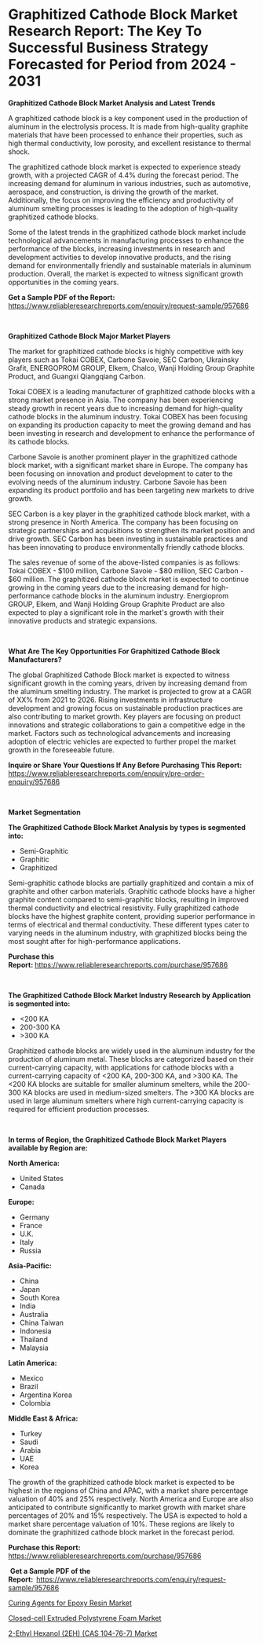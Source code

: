<p><h1>Graphitized Cathode Block Market Research Report: The Key To Successful Business Strategy Forecasted for Period from 2024 - 2031</h1></p><p><strong>Graphitized Cathode Block Market Analysis and Latest Trends</strong></p>
<p><p>A graphitized cathode block is a key component used in the production of aluminum in the electrolysis process. It is made from high-quality graphite materials that have been processed to enhance their properties, such as high thermal conductivity, low porosity, and excellent resistance to thermal shock.</p><p>The graphitized cathode block market is expected to experience steady growth, with a projected CAGR of 4.4% during the forecast period. The increasing demand for aluminum in various industries, such as automotive, aerospace, and construction, is driving the growth of the market. Additionally, the focus on improving the efficiency and productivity of aluminum smelting processes is leading to the adoption of high-quality graphitized cathode blocks.</p><p>Some of the latest trends in the graphitized cathode block market include technological advancements in manufacturing processes to enhance the performance of the blocks, increasing investments in research and development activities to develop innovative products, and the rising demand for environmentally friendly and sustainable materials in aluminum production. Overall, the market is expected to witness significant growth opportunities in the coming years.</p></p>
<p><strong>Get a Sample PDF of the Report:&nbsp;</strong> <a href="https://www.reliableresearchreports.com/enquiry/request-sample/957686">https://www.reliableresearchreports.com/enquiry/request-sample/957686</a></p>
<p>&nbsp;</p>
<p><strong>Graphitized Cathode Block Major Market Players</strong></p>
<p><p>The market for graphitized cathode blocks is highly competitive with key players such as Tokai COBEX, Carbone Savoie, SEC Carbon, Ukrainsky Grafit, ENERGOPROM GROUP, Elkem, Chalco, Wanji Holding Group Graphite Product, and Guangxi Qiangqiang Carbon. </p><p>Tokai COBEX is a leading manufacturer of graphitized cathode blocks with a strong market presence in Asia. The company has been experiencing steady growth in recent years due to increasing demand for high-quality cathode blocks in the aluminum industry. Tokai COBEX has been focusing on expanding its production capacity to meet the growing demand and has been investing in research and development to enhance the performance of its cathode blocks.</p><p>Carbone Savoie is another prominent player in the graphitized cathode block market, with a significant market share in Europe. The company has been focusing on innovation and product development to cater to the evolving needs of the aluminum industry. Carbone Savoie has been expanding its product portfolio and has been targeting new markets to drive growth.</p><p>SEC Carbon is a key player in the graphitized cathode block market, with a strong presence in North America. The company has been focusing on strategic partnerships and acquisitions to strengthen its market position and drive growth. SEC Carbon has been investing in sustainable practices and has been innovating to produce environmentally friendly cathode blocks.</p><p>The sales revenue of some of the above-listed companies is as follows: Tokai COBEX - $100 million, Carbone Savoie - $80 million, SEC Carbon - $60 million. The graphitized cathode block market is expected to continue growing in the coming years due to the increasing demand for high-performance cathode blocks in the aluminum industry. Energioprom GROUP, Elkem, and Wanji Holding Group Graphite Product are also expected to play a significant role in the market's growth with their innovative products and strategic expansions.</p></p>
<p>&nbsp;</p>
<p><strong>What Are The Key Opportunities For Graphitized Cathode Block Manufacturers?</strong></p>
<p><p>The global Graphitized Cathode Block market is expected to witness significant growth in the coming years, driven by increasing demand from the aluminum smelting industry. The market is projected to grow at a CAGR of XX% from 2021 to 2026. Rising investments in infrastructure development and growing focus on sustainable production practices are also contributing to market growth. Key players are focusing on product innovations and strategic collaborations to gain a competitive edge in the market. Factors such as technological advancements and increasing adoption of electric vehicles are expected to further propel the market growth in the foreseeable future.</p></p>
<p><strong>Inquire or Share Your Questions If Any Before Purchasing This Report:</strong> <a href="https://www.reliableresearchreports.com/enquiry/pre-order-enquiry/957686">https://www.reliableresearchreports.com/enquiry/pre-order-enquiry/957686</a></p>
<p>&nbsp;</p>
<p><strong>Market Segmentation</strong></p>
<p><strong>The Graphitized Cathode Block Market Analysis by types is segmented into:</strong></p>
<p><ul><li>Semi-Graphitic</li><li>Graphitic</li><li>Graphitized</li></ul></p>
<p><p>Semi-graphitic cathode blocks are partially graphitized and contain a mix of graphite and other carbon materials. Graphitic cathode blocks have a higher graphite content compared to semi-graphitic blocks, resulting in improved thermal conductivity and electrical resistivity. Fully graphitized cathode blocks have the highest graphite content, providing superior performance in terms of electrical and thermal conductivity. These different types cater to varying needs in the aluminum industry, with graphitized blocks being the most sought after for high-performance applications.</p></p>
<p><strong>Purchase this Report:&nbsp;</strong><a href="https://www.reliableresearchreports.com/purchase/957686">https://www.reliableresearchreports.com/purchase/957686</a></p>
<p>&nbsp;</p>
<p><strong>The Graphitized Cathode Block Market Industry Research by Application is segmented into:</strong></p>
<p><ul><li><200 KA</li><li>200-300 KA</li><li>>300 KA</li></ul></p>
<p><p>Graphitized cathode blocks are widely used in the aluminum industry for the production of aluminum metal. These blocks are categorized based on their current-carrying capacity, with applications for cathode blocks with a current-carrying capacity of <200 KA, 200-300 KA, and >300 KA. The <200 KA blocks are suitable for smaller aluminum smelters, while the 200-300 KA blocks are used in medium-sized smelters. The >300 KA blocks are used in large aluminum smelters where high current-carrying capacity is required for efficient production processes.</p></p>
<p>&nbsp;</p>
<p><strong>In terms of Region, the Graphitized Cathode Block Market Players available by Region are:</strong></p>
<p>
    <p> <strong> North America: </strong>
        <ul>
            <li>United States</li>
            <li>Canada</li>
        </ul>
        </p> 
    <p> <strong> Europe: </strong>
        <ul>
            <li>Germany</li>
            <li>France</li>
            <li>U.K.</li>
            <li>Italy</li>
            <li>Russia</li>
        </ul>
        </p> 
    <p> <strong> Asia-Pacific: </strong>
        <ul>
            <li>China</li>
            <li>Japan</li>
            <li>South Korea</li>
            <li>India</li>
            <li>Australia</li>
            <li>China Taiwan</li>
            <li>Indonesia</li>
            <li>Thailand</li>
            <li>Malaysia</li>
        </ul>
        </p> 
    <p> <strong> Latin America: </strong>
        <ul>
            <li>Mexico</li>
            <li>Brazil</li>
            <li>Argentina Korea</li>
            <li>Colombia</li>
        </ul>
        </p> 
    <p> <strong> Middle East & Africa: </strong>
        <ul>
            <li>Turkey</li>
            <li>Saudi</li>
            <li>Arabia</li>
            <li>UAE</li>
            <li>Korea</li>
        </ul>
    </p>
    </p>
<p><p>The growth of the graphitized cathode block market is expected to be highest in the regions of China and APAC, with a market share percentage valuation of 40% and 25% respectively. North America and Europe are also anticipated to contribute significantly to market growth with market share percentages of 20% and 15% respectively. The USA is expected to hold a market share percentage valuation of 10%. These regions are likely to dominate the graphitized cathode block market in the forecast period.</p></p>
<p><strong>Purchase this Report: </strong><a href="https://www.reliableresearchreports.com/purchase/957686">https://www.reliableresearchreports.com/purchase/957686</a></p>
<p>&nbsp;<strong>Get a Sample PDF of the Report:&nbsp;&nbsp;</strong><a href="https://www.reliableresearchreports.com/enquiry/request-sample/957686">https://www.reliableresearchreports.com/enquiry/request-sample/957686</a></p>
<p><strong></strong></p>
<p><p><a href="https://view.publitas.com/reportprime-1/curing-agents-for-epoxy-resin-market-dynamics-2023-2030-also-about-its-market-trends-projections-and-opportunities/">Curing Agents for Epoxy Resin Market</a></p><p><a href="https://view.publitas.com/reportprime-1/insights-into-closed-cell-extruded-polystyrene-foam-market-size-analysing-market-share-trends-and-growth-from-2023-to-2030/">Closed-cell Extruded Polystyrene Foam Market</a></p><p><a href="https://view.publitas.com/reportprime-1/2-ethyl-hexanol-2eh-cas-104-76-7-market-analysis-examines-its-scope-on-growth-opportunities-and-forecasted-trends-spanning-from-2023-to-2030/">2-Ethyl Hexanol (2EH) (CAS 104-76-7) Market</a></p></p>